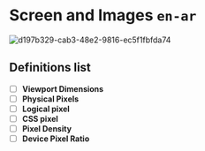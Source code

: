 # Screen and Images  `en-ar`
![d197b329-cab3-48e2-9816-ec5f1fbfda74](https://user-images.githubusercontent.com/49618856/188299539-0bffa303-c6b7-43d6-9158-8486f7d364d8.png)

## Definitions list
- [ ] <b>Viewport Dimensions</b>
- [ ] <b>Physical Pixels</b>
- [ ] <b>Logical pixel</b>
- [ ] <b>CSS pixel</b>
- [ ] <b>Pixel Density</b>
- [ ] <b>Device Pixel Ratio</b>
